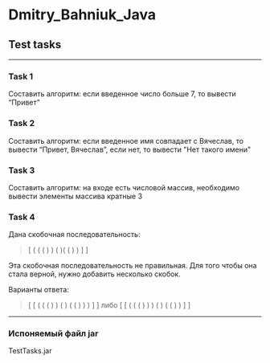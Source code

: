 # Dmitry_Bahniuk_Java
## Test tasks
*****************************
### Task 1
Составить алгоритм: если введенное число больше 7, то вывести “Привет”
### Task 2
Составить алгоритм: если введенное имя совпадает с Вячеслав, то вывести “Привет, Вячеслав”, 
если нет, то вывести "Нет такого имени"
### Task 3
Составить алгоритм: на входе есть числовой массив, 
необходимо вывести элементы массива кратные 3
### Task 4
Дана скобочная последовательность: 
> [ ( ( ( ) ) ( )( ( ) ) ] ]

Эта скобочная последовательность не правильная. Для того чтобы она стала верной,
нужно добавить несколько скобок. 

Варианты ответа:
> [ [ ( ( ( ) ) ( ) ( ( ) ) ) ] ] либо [ [ ( ( ( ) ) ) ( ) ( ( ) ) ] ]


*****************************
### Испоняемый файл jar
TestTasks.jar


